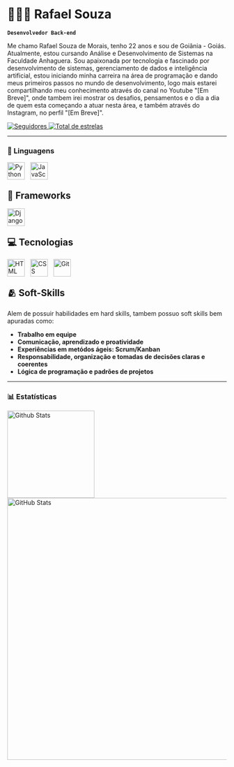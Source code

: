 # 👨🏽‍💻 Rafael Souza

**`Desenvolvedor Back-end`**

Me chamo Rafael Souza de Morais, tenho 22 anos e sou de Goiânia - Goiás. Atualmente, estou cursando Análise e Desenvolvimento de Sistemas na Faculdade Anhaguera. Sou apaixonada por tecnologia e fascinado por desenvolvimento de sistemas, gerenciamento de dados e inteligência artificial, estou iniciando minha carreira na área de programação e dando meus primeiros passos no mundo de desenvolvimento, logo mais estarei compartilhando meu conhecimento através do canal no Youtube "[Em Breve]", onde tambem irei mostrar os desafios, pensamentos e o dia a dia de quem esta começando a atuar nesta área, e também através do Instagram, no perfil "[Em Breve]".

<p align="left">
    <a href="https://github.com/Rafas21">
        <img 
            alt="Seguidores" 
            title="Me siga no GitHub" 
            src="https://custom-icon-badges.demolab.com/github/followers/Rafas21?color=236ad3&labelColor=1155ba&style=for-the-badge&logo=github&label=Seguir&logoColor=white"
        />
    </a>
    <a href="https://github.com/Rafas21?tab=repositories&sort=stargazers">
        <img 
            alt="Total de estrelas" 
            title="Total de estrelas GitHub" 
            src="https://custom-icon-badges.demolab.com/github/stars/Rafas21?color=55960c&style=for-the-badge&labelColor=488207&logo=star&label=estrelas"
        />
    </a>
</p>

---

### 🤖 Linguagens

<img 
    align="left" 
    alt="Python" 
    title="Python"
    width="40px" 
    style="padding-right: 10px;" 
    src="https://cdn.jsdelivr.net/gh/devicons/devicon@latest/icons/python/python-original.svg" 
/>
<img 
    align="left" 
    alt="JavaScript" 
    title="JavaScript"
    width="40px" 
    style="padding-right: 10px;" 
    src="https://cdn.jsdelivr.net/gh/devicons/devicon@latest/icons/javascript/javascript-original.svg" 
/>

<br/>
<br/>

## 👾 Frameworks

<img 
    align="left" 
    alt="Django"
    title="Django" 
    width="40px" 
    style="padding-right: 10px;" 
    src="https://cdn.jsdelivr.net/gh/devicons/devicon@latest/icons/django/django-plain.svg"      
/>

<br/>
<br/>

## 💻 Tecnologias

<img 
    align="left" 
    alt="HTML"
    title="HTML" 
    width="40px" 
    style="padding-right: 10px;" 
    src="https://cdn.jsdelivr.net/gh/devicons/devicon@latest/icons/html5/html5-original.svg" 
/>
<img 
    align="left" 
    alt="CSS" 
    title="CSS"
    width="40px" 
    style="padding-right: 10px;" 
    src="https://cdn.jsdelivr.net/gh/devicons/devicon@latest/icons/css3/css3-original.svg" 
/>
<img 
    align="left" 
    alt="Git" 
    title="Git"
    width="40px" 
    style="padding-right: 10px;" 
    src="https://cdn.jsdelivr.net/gh/devicons/devicon@latest/icons/git/git-original.svg" 
/>

<br/>
<br/>

## 🫂 Soft-Skills

Alem de possuir habilidades em hard skills, tambem possuo soft skills bem apuradas como:

- **Trabalho em equipe**
- **Comunicação, aprendizado e proatividade**
- **Experiências em metódos ágeis: Scrum/Kanban**
- **Responsabilidade, organização e tomadas de decisões claras e coerentes**
- **Lógica de programação e padrões de projetos**

---

### 📊 Estatísticas
<p>
    <img 
        align="left" 
        alt="Github Stats"
        height="200" 
        style="padding-right: 10px;" 
        src="https://github-readme-stats.vercel.app/api?username=Rafas21&show_icons=true&theme=synthwave&include_all_commits=true&locale=pt-br" 
    />
    <img 
        align="left" 
        alt="GitHub Stats" 
        height="600" 
        src="https://github-readme-stats.vercel.app/api/top-langs/?username=Rafas21&theme=synthwave&layout=compact&custom_title=Tecnologias&langs_count=9" 
    />
</p>
